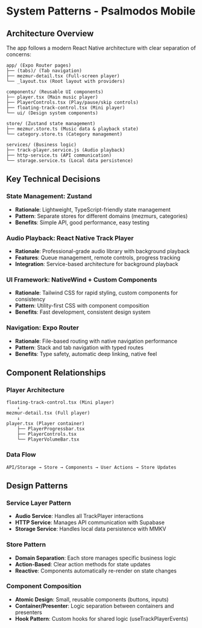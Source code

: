 # System Patterns - Psalmodos Mobile

## Architecture Overview
The app follows a modern React Native architecture with clear separation of concerns:

```
app/ (Expo Router pages)
├── (tabs)/ (Tab navigation)
├── mezmur-detail.tsx (Full-screen player)
└── _layout.tsx (Root layout with providers)

components/ (Reusable UI components)
├── player.tsx (Main music player)
├── PlayerControls.tsx (Play/pause/skip controls)
├── floating-track-control.tsx (Mini player)
└── ui/ (Design system components)

store/ (Zustand state management)
├── mezmur.store.ts (Music data & playback state)
└── category.store.ts (Category management)

services/ (Business logic)
├── track-player.service.js (Audio playback)
├── http-service.ts (API communication)
└── storage.service.ts (Local data persistence)
```

## Key Technical Decisions

### State Management: Zustand
- **Rationale**: Lightweight, TypeScript-friendly state management
- **Pattern**: Separate stores for different domains (mezmurs, categories)
- **Benefits**: Simple API, good performance, easy testing

### Audio Playback: React Native Track Player
- **Rationale**: Professional-grade audio library with background playback
- **Features**: Queue management, remote controls, progress tracking
- **Integration**: Service-based architecture for background playback

### UI Framework: NativeWind + Custom Components
- **Rationale**: Tailwind CSS for rapid styling, custom components for consistency
- **Pattern**: Utility-first CSS with component composition
- **Benefits**: Fast development, consistent design system

### Navigation: Expo Router
- **Rationale**: File-based routing with native navigation performance
- **Pattern**: Stack and tab navigation with typed routes
- **Benefits**: Type safety, automatic deep linking, native feel

## Component Relationships

### Player Architecture
```
floating-track-control.tsx (Mini player)
    ↓
mezmur-detail.tsx (Full player)
    ↓
player.tsx (Player container)
    ├── PlayerProgressbar.tsx
    ├── PlayerControls.tsx
    └── PlayerVolumeBar.tsx
```

### Data Flow
```
API/Storage → Store → Components → User Actions → Store Updates
```

## Design Patterns

### Service Layer Pattern
- **Audio Service**: Handles all TrackPlayer interactions
- **HTTP Service**: Manages API communication with Supabase
- **Storage Service**: Handles local data persistence with MMKV

### Store Pattern
- **Domain Separation**: Each store manages specific business logic
- **Action-Based**: Clear action methods for state updates
- **Reactive**: Components automatically re-render on state changes

### Component Composition
- **Atomic Design**: Small, reusable components (buttons, inputs)
- **Container/Presenter**: Logic separation between containers and presenters
- **Hook Pattern**: Custom hooks for shared logic (useTrackPlayerEvents)
